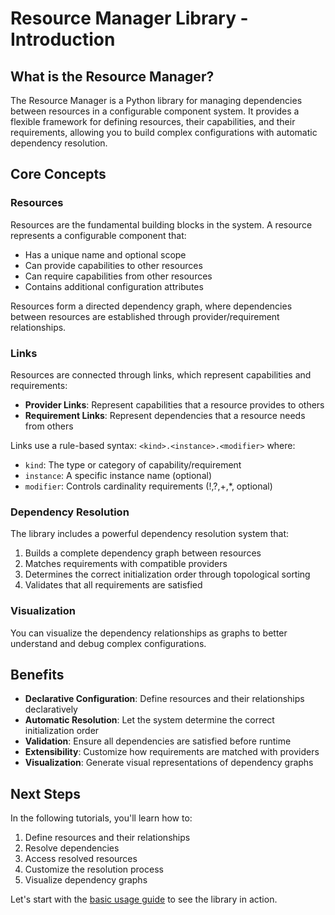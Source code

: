 # Resource Manager Library - Introduction

## What is the Resource Manager?

The Resource Manager is a Python library for managing dependencies between resources in a configurable component system. It provides a flexible framework for defining resources, their capabilities, and their requirements, allowing you to build complex configurations with automatic dependency resolution.

## Core Concepts

### Resources

Resources are the fundamental building blocks in the system. A resource represents a configurable component that:

- Has a unique name and optional scope
- Can provide capabilities to other resources
- Can require capabilities from other resources
- Contains additional configuration attributes

Resources form a directed dependency graph, where dependencies between resources are established through provider/requirement relationships.

### Links

Resources are connected through links, which represent capabilities and requirements:

- **Provider Links**: Represent capabilities that a resource provides to others
- **Requirement Links**: Represent dependencies that a resource needs from others

Links use a rule-based syntax: `<kind>.<instance>.<modifier>` where:
- `kind`: The type or category of capability/requirement
- `instance`: A specific instance name (optional)
- `modifier`: Controls cardinality requirements (!,?,+,*, optional)

### Dependency Resolution

The library includes a powerful dependency resolution system that:

1. Builds a complete dependency graph between resources
2. Matches requirements with compatible providers
3. Determines the correct initialization order through topological sorting
4. Validates that all requirements are satisfied

### Visualization

You can visualize the dependency relationships as graphs to better understand and debug complex configurations.

## Benefits

- **Declarative Configuration**: Define resources and their relationships declaratively
- **Automatic Resolution**: Let the system determine the correct initialization order
- **Validation**: Ensure all dependencies are satisfied before runtime
- **Extensibility**: Customize how requirements are matched with providers
- **Visualization**: Generate visual representations of dependency graphs

## Next Steps

In the following tutorials, you'll learn how to:

1. Define resources and their relationships
2. Resolve dependencies
3. Access resolved resources
4. Customize the resolution process
5. Visualize dependency graphs

Let's start with the [basic usage guide](02_basic_usage.md) to see the library in action. 